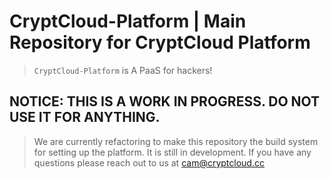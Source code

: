 # CryptCloud-Platform | Main Repository for CryptCloud Platform

> `CryptCloud-Platform` is A PaaS for hackers!


## NOTICE: THIS IS A WORK IN PROGRESS. DO NOT USE IT FOR ANYTHING.

> We are currently refactoring to make this repository the build system for setting up the platform. It is still in development. If you have any questions please reach out to us at [cam@cryptcloud.cc](mailto:cam@cryptcloud.cc)